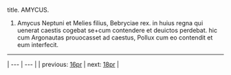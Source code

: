 title. AMYCUS.



1. Amycus Neptuni et Melies filius, Bebryciae rex. in huius regna qui uenerat caestis cogebat se+cum contendere et deuictos perdebat. hic cum Argonautas prouocasset ad caestus, Pollux cum eo contendit et eum interfecit.



---

| --- | --- |
| previous: [16pr](../16pr/) | next: [18pr](../18pr/) |